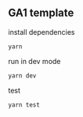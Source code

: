 ## GA1 template


install dependencies
```
yarn
```

run in dev mode
```
yarn dev
```

test
```
yarn test
```
